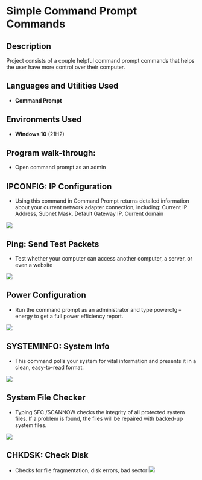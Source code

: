<h1>Simple Command Prompt Commands</h1>

<h2>Description</h2>
Project consists of a couple helpful command prompt commands that helps the user have more control over their computer.


<h2>Languages and Utilities Used</h2>

- <b>Command Prompt</b> 

<h2>Environments Used </h2>

- <b>Windows 10</b> (21H2)

<h2>Program walk-through:</h2>

- Open command prompt as an admin
<h2>IPCONFIG: IP Configuration</h2>
  
- Using this command in Command Prompt returns detailed information about your current network adapter connection, including: Current IP Address, Subnet Mask, Default Gateway IP, Current domain
<img src="https://i.imgur.com/dfLWJ1p.png"/>

<h2>Ping: Send Test Packets</h2>

- Test whether your computer can access another computer, a server, or even a website
<img src="https://i.imgur.com/yDCbxTW.png"/>

<h2>Power Configuration</h2> 

- Run the command prompt as an administrator and type powercfg – energy to get a full power efficiency report.
<img src="https://i.imgur.com/wlfPFT1.png"/>

<h2>SYSTEMINFO: System Info</h2>

- This command polls your system for vital information and presents it in a clean, easy-to-read format.
<img src="https://i.imgur.com/bsWEWDE.png"/>

<h2>System File Checker</h2>

- Typing SFC /SCANNOW checks the integrity of all protected system files. If a problem is found, the files will be repaired with backed-up system files.
<img src="https://i.imgur.com/e2rMdbH.png"/>

<h2>CHKDSK: Check Disk</h2> 

- Checks for file fragmentation, disk errors, bad sector
   <img src="https://i.imgur.com/jLowUCx.png"/>
